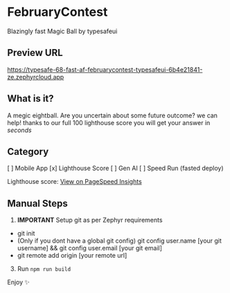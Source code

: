 # FebruaryContest

Blazingly fast Magic Ball by typesafeui

## Preview URL

https://typesafe-68-fast-af-februarycontest-typesafeui-6b4e21841-ze.zephyrcloud.app

## What is it?

A megic eightball. Are you uncertain about some future outcome? we can help! thanks to our full 100 lighthouse score
you will get your answer in _seconds_

## Category

[ ] Mobile App
[x] Lighthouse Score
[ ] Gen AI
[ ] Speed Run (fasted deploy)

Lighthouse score: [View on PageSpeed Insights](https://pagespeed.web.dev/analysis/https-typesafe-68-fast-af-februarycontest-typesafeui-6b4e21841-ze-zephyrcloud-app/b8txekmd91?form_factor=desktop)

## Manual Steps

1.  **IMPORTANT** Setup git as per Zephyr requirements

- git init
- (Only if you dont have a global git config) git config user.name [your git username] && git config user.email [your git email]
- git remote add origin [your remote url]

3. Run `npm run build`

Enjoy ✨
